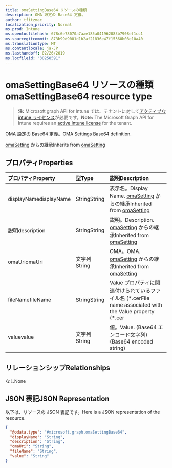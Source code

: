 ```yaml
---
title: omaSettingBase64 リソースの種類
description: OMA 設定の Base64 定義。
author: tfitzmac
localization_priority: Normal
ms.prod: Intune
ms.openlocfilehash: 678c6e78070a7aae185a041962083b7908ef1cc1
ms.sourcegitcommit: 873b99d9001d1b2af21836e47f15360b08e10a40
ms.translationtype: MT
ms.contentlocale: ja-JP
ms.lasthandoff: 02/26/2019
ms.locfileid: "30258591"
---
```

# <a name="omasettingbase64-resource-type"></a><span data-ttu-id="ee597-103">omaSettingBase64 リソースの種類</span><span class="sxs-lookup"><span data-stu-id="ee597-103">omaSettingBase64 resource type</span></span>

> <span data-ttu-id="ee597-104">**注:** Microsoft graph API for Intune では、テナントに対して[アクティブな intune ライセンス](https://go.microsoft.com/fwlink/?linkid=839381)が必要です。</span><span class="sxs-lookup"><span data-stu-id="ee597-104">**Note:** The Microsoft Graph API for Intune requires an [active Intune license](https://go.microsoft.com/fwlink/?linkid=839381) for the tenant.</span></span>

<span data-ttu-id="ee597-105">OMA 設定の Base64 定義。</span><span class="sxs-lookup"><span data-stu-id="ee597-105">OMA Settings Base64 definition.</span></span>


<span data-ttu-id="ee597-106">[omaSetting](../resources/intune-deviceconfig-omasetting.md) からの継承</span><span class="sxs-lookup"><span data-stu-id="ee597-106">Inherits from [omaSetting](../resources/intune-deviceconfig-omasetting.md)</span></span>

## <a name="properties"></a><span data-ttu-id="ee597-107">プロパティ</span><span class="sxs-lookup"><span data-stu-id="ee597-107">Properties</span></span>
|<span data-ttu-id="ee597-108">プロパティ</span><span class="sxs-lookup"><span data-stu-id="ee597-108">Property</span></span>|<span data-ttu-id="ee597-109">型</span><span class="sxs-lookup"><span data-stu-id="ee597-109">Type</span></span>|<span data-ttu-id="ee597-110">説明</span><span class="sxs-lookup"><span data-stu-id="ee597-110">Description</span></span>|
|:---|:---|:---|
|<span data-ttu-id="ee597-111">displayName</span><span class="sxs-lookup"><span data-stu-id="ee597-111">displayName</span></span>|<span data-ttu-id="ee597-112">String</span><span class="sxs-lookup"><span data-stu-id="ee597-112">String</span></span>|<span data-ttu-id="ee597-113">表示名。</span><span class="sxs-lookup"><span data-stu-id="ee597-113">Display Name.</span></span> <span data-ttu-id="ee597-114">[omaSetting](../resources/intune-deviceconfig-omasetting.md) からの継承</span><span class="sxs-lookup"><span data-stu-id="ee597-114">Inherited from [omaSetting](../resources/intune-deviceconfig-omasetting.md)</span></span>|
|<span data-ttu-id="ee597-115">説明</span><span class="sxs-lookup"><span data-stu-id="ee597-115">description</span></span>|<span data-ttu-id="ee597-116">String</span><span class="sxs-lookup"><span data-stu-id="ee597-116">String</span></span>|<span data-ttu-id="ee597-117">説明。</span><span class="sxs-lookup"><span data-stu-id="ee597-117">Description.</span></span> <span data-ttu-id="ee597-118">[omaSetting](../resources/intune-deviceconfig-omasetting.md) からの継承</span><span class="sxs-lookup"><span data-stu-id="ee597-118">Inherited from [omaSetting](../resources/intune-deviceconfig-omasetting.md)</span></span>|
|<span data-ttu-id="ee597-119">omaUri</span><span class="sxs-lookup"><span data-stu-id="ee597-119">omaUri</span></span>|<span data-ttu-id="ee597-120">文字列</span><span class="sxs-lookup"><span data-stu-id="ee597-120">String</span></span>|<span data-ttu-id="ee597-121">OMA。</span><span class="sxs-lookup"><span data-stu-id="ee597-121">OMA.</span></span> <span data-ttu-id="ee597-122">[omaSetting](../resources/intune-deviceconfig-omasetting.md) からの継承</span><span class="sxs-lookup"><span data-stu-id="ee597-122">Inherited from [omaSetting](../resources/intune-deviceconfig-omasetting.md)</span></span>|
|<span data-ttu-id="ee597-123">fileName</span><span class="sxs-lookup"><span data-stu-id="ee597-123">fileName</span></span>|<span data-ttu-id="ee597-124">String</span><span class="sxs-lookup"><span data-stu-id="ee597-124">String</span></span>|<span data-ttu-id="ee597-125">Value プロパティに関連付けられているファイル名 (\*.cer</span><span class="sxs-lookup"><span data-stu-id="ee597-125">File name associated with the Value property (\*.cer</span></span> | <span data-ttu-id="ee597-126">\* .crt</span><span class="sxs-lookup"><span data-stu-id="ee597-126">\*.crt</span></span> | <span data-ttu-id="ee597-127">\*. p7b</span><span class="sxs-lookup"><span data-stu-id="ee597-127">\*.p7b</span></span> | <span data-ttu-id="ee597-128">\* .bin)。</span><span class="sxs-lookup"><span data-stu-id="ee597-128">\*.bin).</span></span>|
|<span data-ttu-id="ee597-129">value</span><span class="sxs-lookup"><span data-stu-id="ee597-129">value</span></span>|<span data-ttu-id="ee597-130">文字列</span><span class="sxs-lookup"><span data-stu-id="ee597-130">String</span></span>|<span data-ttu-id="ee597-131">値。</span><span class="sxs-lookup"><span data-stu-id="ee597-131">Value.</span></span> <span data-ttu-id="ee597-132">(Base64 エンコード文字列)</span><span class="sxs-lookup"><span data-stu-id="ee597-132">(Base64 encoded string)</span></span>|

## <a name="relationships"></a><span data-ttu-id="ee597-133">リレーションシップ</span><span class="sxs-lookup"><span data-stu-id="ee597-133">Relationships</span></span>
<span data-ttu-id="ee597-134">なし</span><span class="sxs-lookup"><span data-stu-id="ee597-134">None</span></span>

## <a name="json-representation"></a><span data-ttu-id="ee597-135">JSON 表記</span><span class="sxs-lookup"><span data-stu-id="ee597-135">JSON Representation</span></span>
<span data-ttu-id="ee597-136">以下は、リソースの JSON 表記です。</span><span class="sxs-lookup"><span data-stu-id="ee597-136">Here is a JSON representation of the resource.</span></span>
<!-- {
  "blockType": "resource",
  "@odata.type": "microsoft.graph.omaSettingBase64"
}
-->
``` json
{
  "@odata.type": "#microsoft.graph.omaSettingBase64",
  "displayName": "String",
  "description": "String",
  "omaUri": "String",
  "fileName": "String",
  "value": "String"
}
```



